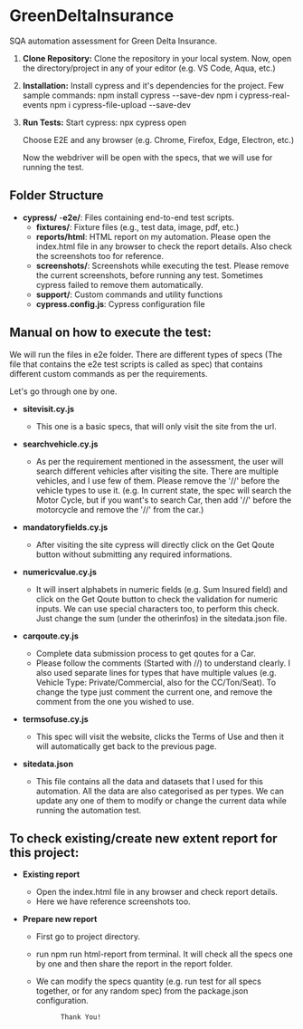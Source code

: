 # GreenDeltaInsurance
SQA automation assessment for Green Delta Insurance.


1. **Clone Repository:**
   Clone the repository in your local system.
   Now, open the directory/project in any of your editor (e.g. VS Code, Aqua, etc.)


2. **Installation:**
  Install cypress and it's dependencies for the project.
  Few sample commands:
  npm install cypress --save-dev
  npm i cypress-real-events
  npm i cypress-file-upload --save-dev

3. **Run Tests:**
    Start cypress:
    npx cypress open

    Choose E2E and any browser (e.g. Chrome, Firefox, Edge, Electron, etc.)

    Now the webdriver will be open with the specs, that we will use for running the test.

## Folder Structure

- **cypress/**
    -**e2e/**: Files containing end-to-end test scripts.
    - **fixtures/**: Fixture files (e.g., test data, image, pdf, etc.)
    - **reports/html**: HTML report on my automation. 
    Please open the index.html file in any browser to check the report details. Also check the screenshots too for reference.
    - **screenshots/**: Screenshots while executing the test. 
    Please remove the current screenshots, before running any test. Sometimes cypress failed to remove them automatically.
    - **support/**: Custom commands and utility functions
    - **cypress.config.js**: Cypress configuration file

## Manual on how to execute the test:
We will run the files in e2e folder. There are different types of specs (The file that contains the e2e test scripts is called as spec) that contains different custom commands as per the requirements.

Let's go through one by one.

- **sitevisit.cy.js**
    - This one is a basic specs, that will only visit the site from the url.

- **searchvehicle.cy.js**
    - As per the requirement mentioned in the assessment, the user will search different vehicles after visiting the site.
    There are multiple vehicles, and I use few of them. 
    Please remove the '//' before the vehicle types to use it. (e.g. In current state, the spec will search the Motor Cycle, but if you want's to search Car, then add '//' before the motorcycle and remove the '//' from the car.)

- **mandatoryfields.cy.js**
    - After visiting the site cypress will directly click on the Get Qoute button without submitting any required informations.

- **numericvalue.cy.js**
    - It will insert alphabets in numeric fields (e.g. Sum Insured field) and click on the Get Qoute button to check the validation for numeric inputs.
        We can use special characters too, to perform this check. 
        Just change the sum (under the otherinfos) in the sitedata.json file.

- **carqoute.cy.js**
    - Complete data submission process to get qoutes for a Car.
    - Please follow the comments (Started with //) to understand clearly. 
    I also used separate lines for types that have multiple values (e.g. Vehicle Type: Private/Commercial, also for the CC/Ton/Seat).
    To change the type just comment the current one, and remove the comment from the one you wished to use.

- **termsofuse.cy.js**
    - This spec will visit the website, clicks the Terms of Use and then it will automatically get back to the previous page.

- **sitedata.json**
    - This file contains all the data and datasets that I used for this automation. All the data are also categorised as per types.
    We can update any one of them to modify or change the current data while running the automation test.

## To check existing/create new extent report for this project:

- **Existing report**
    - Open the index.html file in any browser and check report details.
    - Here we have reference screenshots too.

- **Prepare new report**
    - First go to project directory.
    - run npm run html-report from terminal. It will check all the specs one by one and then share the report in the report folder.
    - We can modify the specs quantity (e.g. run test for all specs together, or for any random spec) from the package.json configuration.

                Thank You!